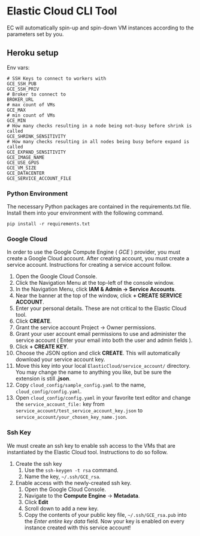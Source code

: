 # Elastic Cloud CLI Tool

EC will automatically spin-up and spin-down VM instances according to the parameters set by you.

## Heroku setup

Env vars:

```
# SSH Keys to connect to workers with
GCE_SSH_PUB
GCE_SSH_PRIV
# Broker to connect to
BROKER_URL
# max count of VMs  
GCE_MAX 
# min count of VMs
GCE_MIN
# How many checks resulting in a node being not-busy before shrink is called
GCE_SHRINK_SENSITIVITY
# How many checks resulting in all nodes being busy before expand is called
GCE_EXPAND_SENSITIVITY
GCE_IMAGE_NAME
GCE_USE_GPUS
GCE_VM_SIZE
GCE_DATACENTER
GCE_SERVICE_ACCOUNT_FILE
```

### Python Environment

The necessary Python packages are contained in the requirements.txt file. Install them into your environment with the following command.

`pip install -r requirements.txt`


### Google Cloud

In order to use the Google Compute Engine ( *GCE* ) provider, you must create a Google Cloud account. After creating account, you must create a service account. Instructions for creating a service account follow.

1. Open the Google Cloud Console.
2. Click the Navigation Menu at the top-left of the console window.
3. In the Navigation Menu, click **IAM & Admin -> Service Accounts**.
4. Near the banner at the top of the window, click **+ CREATE SERVICE ACCOUNT**.
5. Enter your personal details. These are not critical to the Elastic Cloud tool.
6. Click **CREATE**.
7. Grant the service account Project -> Owner permissions.
8. Grant your user account email permissions to use and administer the service account ( Enter your email into both the user and admin fields ). 
9. Click **+ CREATE KEY**.
10. Choose the JSON option and click **CREATE**. This will automatically download your service account key.
11. Move this key into your local `ElasticCloud/service_account/` directory. You may change the name to anything you like, but be sure the extension is still **.json**.
12. Copy `cloud_config/sample_config.yaml` to the name, `cloud_config/config.yaml`.
13. Open `cloud_config/config.yaml` in your favorite text editor and change the `service_account_file:` key from `service_account/test_service_account_key.json` to `service_account/your_chosen_key_name.json`.

### Ssh Key

We must create an ssh key to enable ssh access to the VMs that are instantiated by the Elastic Cloud tool. Instructions to do so follow.

1. Create the ssh key
	1. Use the `ssh-keygen -t rsa` command.
	2. Name the key, `~/.ssh/GCE_rsa`.
2. Enable access with the newly-created ssh key.
	1.  Open the Google Cloud Console.
	2.  Navigate to the **Compute Engine** -> **Metadata**.
	3.  Click **Edit**
	4.  Scroll down to add a new key.
	5.  Copy the contents of your public key file, `~/.ssh/GCE_rsa.pub` into the *Enter entire key data* field. Now your key is enabled on every instance created with this service account!
